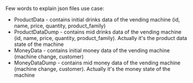 
Few words to explain json files use case:
* ProductData - contains initial drinks data of the vending machine (id, name, price, quantity, product_family)  
* ProductDataDump - contains mid drinks data of the vending machine (id, name, price, quantity, product_family). Actually it's the product data state of the machine
* MoneyData - contains initial money data of the vending machine (machine change, customer)
* MoneyDataDump - contains mid money data of the vending machine (machine change, customer). Actually it's the money state of the machine